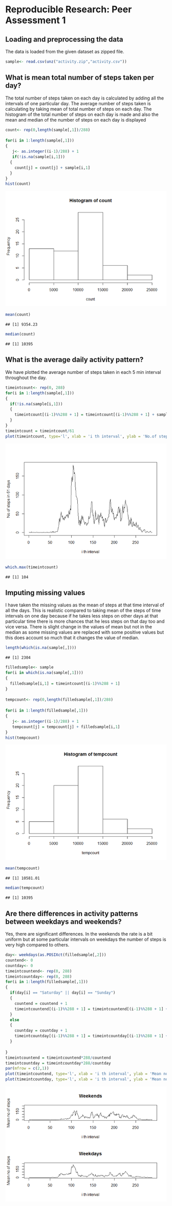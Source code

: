 # Reproducible Research: Peer Assessment 1


## Loading and preprocessing the data
The data is loaded from the given dataset as zipped file.
 

```r
sample<- read.csv(unz("activity.zip","activity.csv"))
```

## What is mean total number of steps taken per day?
The total number of steps taken on each day is calculated by adding all the intervals of one particular day.
The average number of steps taken is calculating by taking mean of total number of steps on each day.
The histogram of the total number of steps on each day is made and also the mean and median of the number of steps on each day is displayed

```r
count<- rep(0,length(sample[,1])/288)

for(i in 1:length(sample[,1]))
{
   j<- as.integer((i-1)/288) + 1
   if(!is.na(sample[i,1]))
  {
    count[j] = count[j] + sample[i,1]
  }
}
hist(count)
```

![](PA1_template_files/figure-html/unnamed-chunk-2-1.png) 

```r
mean(count)
```

```
## [1] 9354.23
```

```r
median(count)
```

```
## [1] 10395
```

## What is the average daily activity pattern?
We have plotted the average number of steps taken in each 5 min interval throughout the day.

```r
timeintcount<- rep(0, 288)
for(i in 1:length(sample[,1]))
{
  if(!is.na(sample[i,1]))
  { 
    timeintcount[(i-1)%%288 + 1] = timeintcount[(i-1)%%288 + 1] + sample[i,1]
  }  
}
timeintcount = timeintcount/61
plot(timeintcount, type='l', xlab = 'i th interval', ylab = 'No.of steps in 61 days')
```

![](PA1_template_files/figure-html/unnamed-chunk-3-1.png) 

```r
which.max(timeintcount)
```

```
## [1] 104
```


## Imputing missing values
I have taken the missing values as the mean of steps at that time interval of all the days. This is realistic compared to taking mean of the steps of time intervals on one day because if he takes less steps on other days at that particular time there is more chances that he less steps on that day too and vice versa.
There is slight change in the values of mean but not in the median as some missing values are replaced with some positive values but this does account so much that it changes the value of median.

```r
length(which(is.na(sample[,])))
```

```
## [1] 2304
```

```r
filledsample<- sample
for(i in which(is.na(sample[,1])))
{
  filledsample[i,1] = timeintcount[(i-1)%%288 + 1]
}

tempcount<- rep(0,length(filledsample[,1])/288)

for(i in 1:length(filledsample[,1]))
{
   j<- as.integer((i-1)/288) + 1
   tempcount[j] = tempcount[j] + filledsample[i,1]
}
hist(tempcount)
```

![](PA1_template_files/figure-html/unnamed-chunk-4-1.png) 

```r
mean(tempcount)
```

```
## [1] 10581.01
```

```r
median(tempcount)
```

```
## [1] 10395
```

## Are there differences in activity patterns between weekdays and weekends?
Yes, there are significant differences. In the weekends the rate is a bit uniform but at some particular intervals on weekdays the number of steps is very high compared to others.

```r
day<- weekdays(as.POSIXct(filledsample[,2]))
countend<- 0
countday<- 0
timeintcountend<- rep(0, 288)
timeintcountday<- rep(0, 288)
for(i in 1:length(filledsample[,1]))
{
  if(day[i] == "Saturday" || day[i] == "Sunday")
  {
    countend = countend + 1
    timeintcountend[(i-1)%%288 + 1] = timeintcountend[(i-1)%%288 + 1] + filledsample[i,1]
  }
  else
  {
    countday = countday + 1
    timeintcountday[(i-1)%%288 + 1] = timeintcountday[(i-1)%%288 + 1] + filledsample[i,1]
  }
  
}
timeintcountend = timeintcountend*288/countend
timeintcountday = timeintcountday*288/countday
par(mfrow = c(2,1))
plot(timeintcountend, type='l', xlab = 'i th interval', ylab = 'Mean no.of steps', ylim = c(0,250), main = 'Weekends')
plot(timeintcountday, type='l', xlab = 'i th interval', ylab = 'Mean no.of steps', ylim = c(0,250), main = 'Weekdays')
```

![](PA1_template_files/figure-html/unnamed-chunk-5-1.png) 

